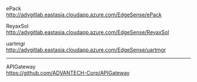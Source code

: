 ePack  
http://advgitlab.eastasia.cloudapp.azure.com/EdgeSense/ePack

ReyaxSol  
http://advgitlab.eastasia.cloudapp.azure.com/EdgeSense/ReyaxSol

uartmgr  
http://advgitlab.eastasia.cloudapp.azure.com/EdgeSense/uartmgr

---

APIGateway  
https://github.com/ADVANTECH-Corp/APIGateway



